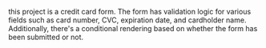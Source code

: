 this project is a credit card form. The form has validation logic for various fields such as card number, CVC, expiration date, and cardholder name. Additionally, there's a conditional rendering based on whether the form has been submitted or not.
